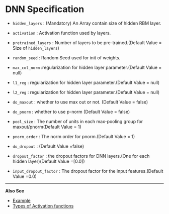 DNN Specification
=================

* `hidden_layers` : (Mandatory) An Array contain size of hidden RBM layer.
* `activation` : Activation function used by layers.
* `pretrained_layers` : Number of layers to be pre-trained.(Default Value = Size of `hidden_layers`)
* `random_seed` : Random Seed used for init of weights.

* `max_col_norm` :regularization for hidden layer parameter.(Default Value = null)
* `l1_reg` : regularization for hidden layer parameter.(Default Value = null)
* `l2_reg` : regularization for hidden layer parameter.(Default Value = null)

* `do_maxout` : whether to use max out or not. (Default Value = false)
* `do_pnorm`  : whether to use p-norm (Default Value = false)
* `pool_size` : The number of units in each max-pooling group for maxout/pnorm(Default Value = 1)
* `pnorm_order` : The norm order for pnorm.(Default Value = 1)

* `do_dropout` : (Default Value =false)
* `dropout_factor` : the dropout factors for DNN layers.(One for each hidden layer)(Default Value =[0.0])
* `input_dropout_factor` : The dropout factor for the input features.(Default Value =0.0)

___________________________________________________________________________________
**Also See**

* [Example](../sample_config/MNIST/DNN/dnn_spec.json)
* [Types of Activation functions](Activation_Fns.md)

